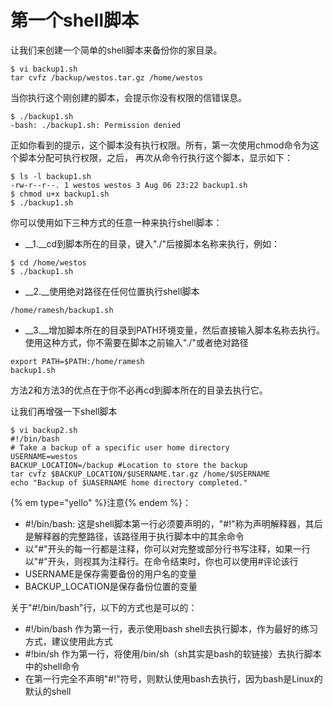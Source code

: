 # 第一个shell脚本

让我们来创建一个简单的shell脚本来备份你的家目录。

```
$ vi backup1.sh
tar cvfz /backup/westos.tar.gz /home/westos
```

当你执行这个刚创建的脚本，会提示你没有权限的信错误息。

```
$ ./backup1.sh
-bash: ./backup1.sh: Permission denied
```

正如你看到的提示，这个脚本没有执行权限。所有，第一次使用chmod命令为这个脚本分配可执行权限，之后，
再次从命令行执行这个脚本，显示如下：

```
$ ls -l backup1.sh
-rw-r--r--. 1 westos westos 3 Aug 06 23:22 backup1.sh
$ chmod u+x backup1.sh
$ ./backup1.sh
```

你可以使用如下三种方式的任意一种来执行shell脚本：<br/>

* __1.__cd到脚本所在的目录，键入"./"后接脚本名称来执行，例如：

```
$ cd /home/westos
$ ./backup1.sh
```

* __2.__使用绝对路径在任何位置执行shell脚本

```
/home/ramesh/backup1.sh
```

* __3.__增加脚本所在的目录到PATH环境变量，然后直接输入脚本名称去执行。使用这种方式，你不需要在脚本之前输入"./"或者绝对路径

```
export PATH=$PATH:/home/ramesh
backup1.sh
```

方法2和方法3的优点在于你不必再cd到脚本所在的目录去执行它。<br/>

让我们再增强一下shell脚本

```
$ vi backup2.sh
#!/bin/bash
# Take a backup of a specific user home directory
USERNAME=westos
BACKUP_LOCATION=/backup #Location to store the backup
tar cvfz $BACKUP_LOCATION/$USERNAME.tar.gz /home/$USERNAME
echo "Backup of $UASERNAME home directory completed."
```

{% em type="yello" %}注意{% endem %}：

 * \#!/bin/bash: 这是shell脚本第一行必须要声明的，"#!"称为声明解释器，其后是解释器的完整路径，该路径用于执行脚本中的其余命令
 * 以"#"开头的每一行都是注释，你可以对完整或部分行书写注释，如果一行以"#"开头，则视其为注释行。在命令结束时，你也可以使用#评论该行
 * USERNAME是保存需要备份的用户名的变量
 * BACKUP_LOCATION是保存备份位置的变量


关于"#!/bin/bash"行，以下的方式也是可以的：

 * \#!/bin/bash 作为第一行，表示使用bash shell去执行脚本，作为最好的练习方式，建议使用此方式
 * \#!bin/sh 作为第一行，将使用/bin/sh（sh其实是bash的软链接）去执行脚本中的shell命令
 * 在第一行完全不声明"#!"符号，则默认使用bash去执行，因为bash是Linux的默认的shell

